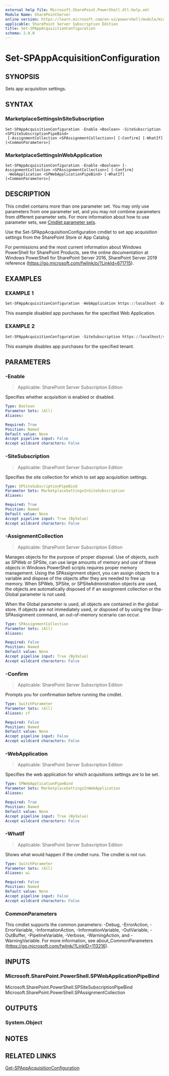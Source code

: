 ```yaml
---
external help file: Microsoft.SharePoint.PowerShell.dll-help.xml
Module Name: SharePointServer
online version: https://learn.microsoft.com/en-us/powershell/module/microsoft.sharepoint.powershell/set-spappacquisitionconfiguration
applicable: SharePoint Server Subscription Edition
title: Set-SPAppAcquisitionConfiguration
schema: 2.0.0
---
```


# Set-SPAppAcquisitionConfiguration

## SYNOPSIS
Sets app acquisition settings.

## SYNTAX

### MarketplaceSettingsInSiteSubscription
```
Set-SPAppAcquisitionConfiguration -Enable <Boolean> -SiteSubscription <SPSiteSubscriptionPipeBind>
 [-AssignmentCollection <SPAssignmentCollection>] [-Confirm] [-WhatIf] [<CommonParameters>]
```

### MarketplaceSettingsInWebApplication
```
Set-SPAppAcquisitionConfiguration -Enable <Boolean> [-AssignmentCollection <SPAssignmentCollection>] [-Confirm]
 -WebApplication <SPWebApplicationPipeBind> [-WhatIf] [<CommonParameters>]
```

## DESCRIPTION
This cmdlet contains more than one parameter set. You may only use parameters from one parameter set, and you may not combine parameters from different parameter sets. For more information about how to use parameter sets, see [Cmdlet parameter sets](https://learn.microsoft.com/powershell/scripting/developer/cmdlet/cmdlet-parameter-sets).

Use the Set-SPAppAcquisitionConfiguration cmdlet to set app acquisition settings from the SharePoint Store or App Catalog.

For permissions and the most current information about Windows PowerShell for SharePoint Products, see the online documentation at Windows PowerShell for SharePoint Server 2016, SharePoint Server 2019 reference (https://go.microsoft.com/fwlink/p/?LinkId=671715).

## EXAMPLES

### EXAMPLE 1
```powershell
Set-SPAppAcquisitionConfiguration -WebApplication https://localhost -Enable:$false
```

This example disabled app purchases for the specified Web Application.

### EXAMPLE 2
```powershell
Set-SPAppAcquisitionConfiguration -SiteSubscription https://localhost/sites/SharePointOnlineAdmin1 -Enable:$false
```

This example disables app purchases for the specified tenant.

## PARAMETERS

### -Enable

> Applicable: SharePoint Server Subscription Edition

Specifies whether acquisition is enabled or disabled.

```yaml
Type: Boolean
Parameter Sets: (All)
Aliases:

Required: True
Position: Named
Default value: None
Accept pipeline input: False
Accept wildcard characters: False
```

### -SiteSubscription

> Applicable: SharePoint Server Subscription Edition

Specifies the site collection for which to set app acquisition settings.

```yaml
Type: SPSiteSubscriptionPipeBind
Parameter Sets: MarketplaceSettingsInSiteSubscription
Aliases:

Required: True
Position: Named
Default value: None
Accept pipeline input: True (ByValue)
Accept wildcard characters: False
```

### -AssignmentCollection

> Applicable: SharePoint Server Subscription Edition

Manages objects for the purpose of proper disposal. Use of objects, such as SPWeb or SPSite, can use large amounts of memory and use of these objects in Windows PowerShell scripts requires proper memory management. Using the SPAssignment object, you can assign objects to a variable and dispose of the objects after they are needed to free up memory. When SPWeb, SPSite, or SPSiteAdministration objects are used, the objects are automatically disposed of if an assignment collection or the Global parameter is not used.

When the Global parameter is used, all objects are contained in the global store. If objects are not immediately used, or disposed of by using the Stop-SPAssignment command, an out-of-memory scenario can occur.

```yaml
Type: SPAssignmentCollection
Parameter Sets: (All)
Aliases:

Required: False
Position: Named
Default value: None
Accept pipeline input: True (ByValue)
Accept wildcard characters: False
```

### -Confirm

> Applicable: SharePoint Server Subscription Edition

Prompts you for confirmation before running the cmdlet.

```yaml
Type: SwitchParameter
Parameter Sets: (All)
Aliases: cf

Required: False
Position: Named
Default value: None
Accept pipeline input: False
Accept wildcard characters: False
```

### -WebApplication

> Applicable: SharePoint Server Subscription Edition

Specifies the web application for which acquisitions settings are to be set.

```yaml
Type: SPWebApplicationPipeBind
Parameter Sets: MarketplaceSettingsInWebApplication
Aliases:

Required: True
Position: Named
Default value: None
Accept pipeline input: True (ByValue)
Accept wildcard characters: False
```

### -WhatIf

> Applicable: SharePoint Server Subscription Edition

Shows what would happen if the cmdlet runs.
The cmdlet is not run.

```yaml
Type: SwitchParameter
Parameter Sets: (All)
Aliases: wi

Required: False
Position: Named
Default value: None
Accept pipeline input: False
Accept wildcard characters: False
```

### CommonParameters
This cmdlet supports the common parameters: -Debug, -ErrorAction, -ErrorVariable, -InformationAction, -InformationVariable, -OutVariable, -OutBuffer, -PipelineVariable, -Verbose, -WarningAction, and -WarningVariable. For more information, see about_CommonParameters (https://go.microsoft.com/fwlink/?LinkID=113216).

## INPUTS

### Microsoft.SharePoint.PowerShell.SPWebApplicationPipeBind
Microsoft.SharePoint.PowerShell.SPSiteSubscriptionPipeBind
Microsoft.SharePoint.PowerShell.SPAssignmentCollection

## OUTPUTS

### System.Object

## NOTES

## RELATED LINKS

[Get-SPAppAcquisitionConfiguration](Get-SPAppAcquisitionConfiguration.md)
